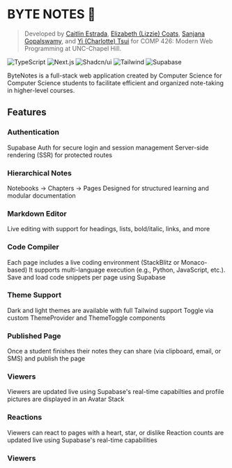 # BYTE NOTES 🍪

> Developed by [Caitlin Estrada](https://github.com/caitlinestrada27), [Elizabeth (Lizzie) Coats](https://github.com/escoats), [Sanjana Gopalswamy](https://github.com/sgopal08), and [Yi (Charlotte) Tsui](https://github.com/charlottetsui) for COMP 426: Modern Web Programming at UNC-Chapel Hill.


![TypeScript](https://img.shields.io/badge/-TypeScript-05122A?style=flat&logo=typescript)
![Next.js](https://img.shields.io/badge/-Next.js-05122A?style=flat&logo=nextdotjs)
![Shadcn/ui](https://img.shields.io/badge/-Shadcn_UI-05122A?style=flat&logo=shadcnui)
![Tailwind](https://img.shields.io/badge/-Tailwind-05122A?style=flat&logo=tailwindcss)
![Supabase](https://img.shields.io/badge/-Supabase-05122A?style=flat&logo=supabase)

ByteNotes is a full-stack web application created by Computer Science for Computer Science students to facilitate efficient and organized note-taking in higher-level courses.

## Features

### Authentication
Supabase Auth for secure login and session management
Server-side rendering (SSR) for protected routes

### Hierarchical Notes
Notebooks → Chapters → Pages
Designed for structured learning and modular documentation

### Markdown Editor
Live editing with support for headings, lists, bold/italic, links, and more

### Code Compiler
Each page includes a live coding environment (StackBlitz or Monaco-based)
It supports multi-language execution (e.g., Python, JavaScript, etc.).
Save and load code snippets per page using Supabase

### Theme Support
Dark and light themes are available with full Tailwind support
Toggle via custom ThemeProvider and ThemeToggle components

### Published Page
Once a student finishes their notes they can share (via clipboard, email, or SMS) and publish the page 

### Viewers
Viewers are updated live using Supabase's real-time capabilties and profile pictures are displayed in an Avatar Stack

### Reactions 
Viewers can react to pages with a heart, star, or dislike 
Reaction counts are updated live using Supabase's real-time capabilities

### Viewers 
